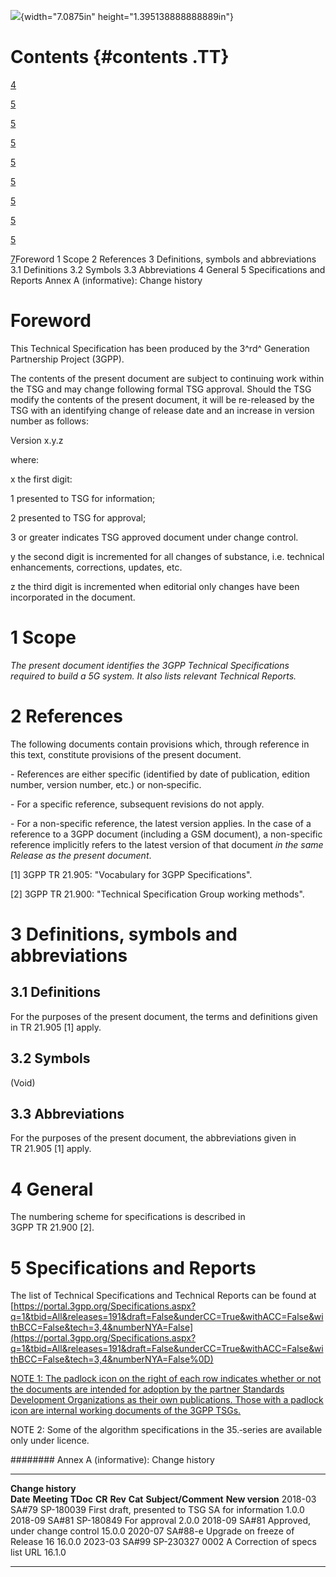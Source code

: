 ![](media/image1.jpeg){width="7.0875in" height="1.395138888888889in"}

Contents {#contents .TT}
========

[4](#foreword)

[5](#scope)

[5](#references)

[5](#definitions-symbols-and-abbreviations)

[5](#definitions)

[5](#symbols)

[5](#abbreviations)

[5](#general)

[5](#specifications-and-reports)

[7](#annex-a-informative-change-history)Foreword 1 Scope 2 References 3
Definitions, symbols and abbreviations 3.1 Definitions 3.2 Symbols 3.3
Abbreviations 4 General 5 Specifications and Reports Annex A
(informative): Change history

Foreword
========

This Technical Specification has been produced by the 3^rd^ Generation
Partnership Project (3GPP).

The contents of the present document are subject to continuing work
within the TSG and may change following formal TSG approval. Should the
TSG modify the contents of the present document, it will be re-released
by the TSG with an identifying change of release date and an increase in
version number as follows:

Version x.y.z

where:

x the first digit:

1 presented to TSG for information;

2 presented to TSG for approval;

3 or greater indicates TSG approved document under change control.

y the second digit is incremented for all changes of substance, i.e.
technical enhancements, corrections, updates, etc.

z the third digit is incremented when editorial only changes have been
incorporated in the document.

1 Scope
=======

*The present document identifies the 3GPP Technical Specifications
required to build a 5G system. It also lists relevant Technical
Reports.*

2 References
============

The following documents contain provisions which, through reference in
this text, constitute provisions of the present document.

\- References are either specific (identified by date of publication,
edition number, version number, etc.) or non‑specific.

\- For a specific reference, subsequent revisions do not apply.

\- For a non-specific reference, the latest version applies. In the case
of a reference to a 3GPP document (including a GSM document), a
non-specific reference implicitly refers to the latest version of that
document *in the same Release as the present document*.

\[1\] 3GPP TR 21.905: \"Vocabulary for 3GPP Specifications\".

\[2\] 3GPP TR 21.900: \"Technical Specification Group working methods\".

3 Definitions, symbols and abbreviations
========================================

3.1 Definitions
---------------

For the purposes of the present document, the terms and definitions
given in TR 21.905 \[1\] apply.

3.2 Symbols
-----------

(Void)

3.3 Abbreviations
-----------------

For the purposes of the present document, the abbreviations given in
TR 21.905 \[1\] apply.

4 General
=========

The numbering scheme for specifications is described in
3GPP TR 21.900 \[2\].

5 Specifications and Reports
============================

The list of Technical Specifications and Technical Reports can be found
at
[https://portal.3gpp.org/Specifications.aspx?q=1&tbid=All&releases=191&draft=False&underCC=True&withACC=False&withBCC=False&tech=3,4&numberNYA=False](https://portal.3gpp.org/Specifications.aspx?q=1&tbid=All&releases=191&draft=False&underCC=True&withACC=False&withBCC=False&tech=3,4&numberNYA=False%0D)

[NOTE 1: The padlock icon on the right of each row indicates whether or
not the documents are intended for adoption by the partner Standards
Development Organizations as their own publications. Those with a
padlock icon are internal working documents of the 3GPP
TSGs.](https://portal.3gpp.org/Specifications.aspx?q=1&tbid=All&releases=191&draft=False&underCC=True&withACC=False&withBCC=False&tech=3,4&numberNYA=False%0D)

NOTE 2: Some of the algorithm specifications in the 35.‑series are
available only under licence.

######## Annex A (informative): Change history

  -------------------- ------------- ----------- -------- --------- --------- -------------------------------------------------- -----------------
  **Change history**                                                                                                             
  **Date**             **Meeting**   **TDoc**    **CR**   **Rev**   **Cat**   **Subject/Comment**                                **New version**
  2018-03              SA\#79        SP-180039                                First draft, presented to TSG SA for information   1.0.0
  2018-09              SA\#81        SP-180849                                For approval                                       2.0.0
  2018-09              SA\#81                                                 Approved, under change control                     15.0.0
  2020-07              SA\#88-e                                               Upgrade on freeze of Release 16                    16.0.0
  2023-03              SA\#99        SP-230327   0002               A         Correction of specs list URL                       16.1.0
  -------------------- ------------- ----------- -------- --------- --------- -------------------------------------------------- -----------------
